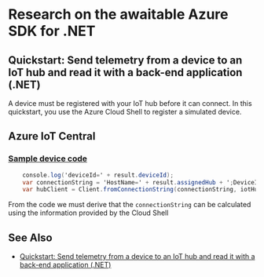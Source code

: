 # Research on the awaitable Azure SDK for .NET

## Quickstart: Send telemetry from a device to an IoT hub and read it with a back-end application (.NET)

A device must be registered with your IoT hub before it can connect. In this quickstart, you use the Azure Cloud Shell to register a simulated device.

## Azure IoT Central

### [Sample device code](https://docs.microsoft.com/EN-us/azure/iot-central/core/concepts-get-connected#sample-device-code)

```C#
    console.log('deviceId=' + result.deviceId);
    var connectionString = 'HostName=' + result.assignedHub + ';DeviceId=' + result.deviceId + ';x509=true';
    var hubClient = Client.fromConnectionString(connectionString, iotHubTransport);
```

From the code we must derive that the `connectionString` can be calculated using the information provided by the Cloud Shell

## See Also

- [Quickstart: Send telemetry from a device to an IoT hub and read it with a back-end application (.NET)](https://docs.microsoft.com/EN-us/azure/iot-hub/quickstart-send-telemetry-dotnet#clean-up-resources)